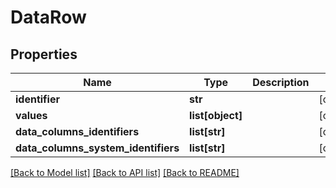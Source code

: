 # DataRow

## Properties
Name | Type | Description | Notes
------------ | ------------- | ------------- | -------------
**identifier** | **str** |  | [optional] 
**values** | **list[object]** |  | [optional] 
**data_columns_identifiers** | **list[str]** |  | [optional] 
**data_columns_system_identifiers** | **list[str]** |  | [optional] 

[[Back to Model list]](../README.md#documentation-for-models) [[Back to API list]](../README.md#documentation-for-api-endpoints) [[Back to README]](../README.md)

